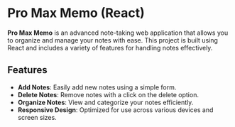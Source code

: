 # Pro Max Memo (React)

**Pro Max Memo** is an advanced note-taking web application that allows you to organize and manage your notes with ease. This project is built using React and includes a variety of features for handling notes effectively.

## Features

- **Add Notes**: Easily add new notes using a simple form.
- **Delete Notes**: Remove notes with a click on the delete option.
- **Organize Notes**: View and categorize your notes efficiently.
- **Responsive Design**: Optimized for use across various devices and screen sizes.